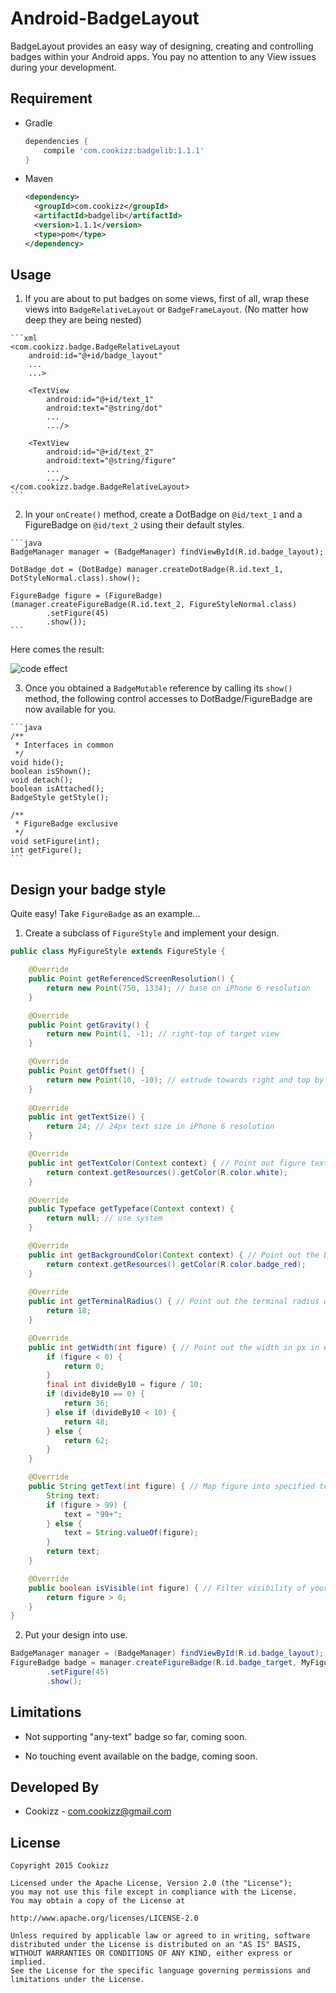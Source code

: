 # Android-BadgeLayout
BadgeLayout provides an easy way of designing, creating and controlling badges within your Android apps. You pay no attention to any View issues during your development.

## Requirement

- Gradle

    ```gradle
    dependencies {
        compile 'com.cookizz:badgelib:1.1.1'
    }
    ```
- Maven

    ```xml
    <dependency>
      <groupId>com.cookizz</groupId>
      <artifactId>badgelib</artifactId>
      <version>1.1.1</version>
      <type>pom</type>
    </dependency>
    ```
  
## Usage

  1. If you are about to put badges on some views, first of all, wrap these views into `BadgeRelativeLayout` or `BadgeFrameLayout`. (No matter how deep they are being nested)

    ```xml
    <com.cookizz.badge.BadgeRelativeLayout
        android:id="@+id/badge_layout"
        ...
        ...>
        
        <TextView
            android:id="@+id/text_1"
            android:text="@string/dot"
            ...
            .../>
    
        <TextView
            android:id="@+id/text_2"
            android:text="@string/figure"
            ...
            .../>
    </com.cookizz.badge.BadgeRelativeLayout>
    ```

  2. In your `onCreate()` method, create a DotBadge on `@id/text_1` and a FigureBadge on `@id/text_2` using their default styles.

    ```java
    BadgeManager manager = (BadgeManager) findViewById(R.id.badge_layout);
    
    DotBadge dot = (DotBadge) manager.createDotBadge(R.id.text_1, DotStyleNormal.class).show();
    
    FigureBadge figure = (FigureBadge) (manager.createFigureBadge(R.id.text_2, FigureStyleNormal.class)
            .setFigure(45)
            .show());
    ```

  Here comes the result: 
  
  ![code effect](http://7xawtr.com1.z0.glb.clouddn.com/dot_and_figure_badge.png)
  
  3. Once you obtained a `BadgeMutable` reference by calling its `show()` method, the following control accesses to DotBadge/FigureBadge are now available for you.

    ```java
    /**
     * Interfaces in common
     */
    void hide();
    boolean isShown();
    void detach();
    boolean isAttached();
    BadgeStyle getStyle();
    
    /**
     * FigureBadge exclusive
     */
    void setFigure(int);
    int getFigure();
    ```

## Design your badge style
  Quite easy! Take `FigureBadge` as an example...
  
  1. Create a subclass of `FigureStyle` and implement your design.
  
```java
public class MyFigureStyle extends FigureStyle {

    @Override
    public Point getReferencedScreenResolution() {
        return new Point(750, 1334); // base on iPhone 6 resolution
    }

    @Override
    public Point getGravity() {
        return new Point(1, -1); // right-top of target view
    }

    @Override
    public Point getOffset() {
        return new Point(10, -10); // extrude towards right and top by 10 px based on its position resulted from getGravity()
    }
    
    @Override
    public int getTextSize() {
        return 24; // 24px text size in iPhone 6 resolution
    }

    @Override
    public int getTextColor(Context context) { // Point out figure text color.
        return context.getResources().getColor(R.color.white);
    }

    @Override
    public Typeface getTypeface(Context context) {
        return null; // use system
    }

    @Override
    public int getBackgroundColor(Context context) { // Point out the background color of your badge.
        return context.getResources().getColor(R.color.badge_red);
    }
    
    @Override
    public int getTerminalRadius() { // Point out the terminal radius when the badge displays as a fully round rect.
        return 18;
    }

    @Override
    public int getWidth(int figure) { // Point out the width in px in each case of the figure changes.
        if (figure < 0) {
            return 0;
        }
        final int divideBy10 = figure / 10;
        if (divideBy10 == 0) {
            return 36;
        } else if (divideBy10 < 10) {
            return 48;
        } else {
            return 62;
        }
    }

    @Override
    public String getText(int figure) { // Map figure into specified text
        String text;
        if (figure > 99) {
            text = "99+";
        } else {
            text = String.valueOf(figure);
        }
        return text;
    }

    @Override
    public boolean isVisible(int figure) { // Filter visibility of your badge in some cases of figure changes.
        return figure > 0;
    }
}
```
    
  2. Put your design into use.

```java
BadgeManager manager = (BadgeManager) findViewById(R.id.badge_layout);
FigureBadge badge = manager.createFigureBadge(R.id.badge_target, MyFigureStyle.class)
        .setFigure(45)
        .show();
```

## Limitations
  
  * Not supporting "any-text" badge so far, coming soon.
  
  * No touching event available on the badge, coming soon.
  
## Developed By

  * Cookizz - <com.cookizz@gmail.com>

## License

    Copyright 2015 Cookizz

    Licensed under the Apache License, Version 2.0 (the "License");
    you may not use this file except in compliance with the License.
    You may obtain a copy of the License at

    http://www.apache.org/licenses/LICENSE-2.0

    Unless required by applicable law or agreed to in writing, software
    distributed under the License is distributed on an "AS IS" BASIS,
    WITHOUT WARRANTIES OR CONDITIONS OF ANY KIND, either express or implied.
    See the License for the specific language governing permissions and
    limitations under the License.
